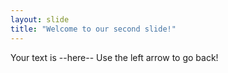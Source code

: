 ```yaml
---
layout: slide
title: "Welcome to our second slide!"
---
```

Your text is --here--
Use the left arrow to go back!
